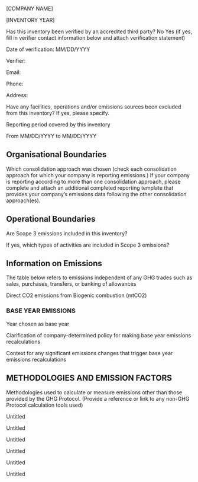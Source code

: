 <!-- Unsupported block type: table_of_contents -->

[COMPANY NAME]

[INVENTORY YEAR]


							

Has this inventory been verified by an accredited third party?
			No
			Yes (if yes, fill in verifier contact information below and attach verification statement)

<!-- Unsupported block type: divider -->

Date		of verification: MM/DD/YYYY

<!-- Unsupported block type: divider -->

Verifier:

<!-- Unsupported block type: divider -->

Email:

<!-- Unsupported block type: divider -->

Phone:

<!-- Unsupported block type: divider -->

Address:

<!-- Unsupported block type: divider -->

Have any facilities, operations and/or emissions sources been excluded from this inventory?  If yes, please specify.

<!-- Unsupported block type: divider -->



<!-- Unsupported block type: divider -->



Reporting period covered by this inventory

<!-- Unsupported block type: divider -->

From	MM/DD/YYYY		to  MM/DD/YYYY

<!-- Unsupported block type: divider -->

## Organisational Boundaries

Which consolidation approach was chosen (check each consolidation approach for which your company is reporting emissions.) If your company is reporting according to more than one consolidation approach, please complete and attach an additional completed reporting template that provides your company’s emissions data following the other consolidation approach(es).

<!-- Unsupported block type: child_database -->

## Operational Boundaries

Are Scope 3 emissions included in this inventory? 

If yes, which types of activities are included in Scope 3 emissions?

## Information on Emissions

The table below refers to emissions independent of any GHG trades such as sales, purchases, transfers, or banking of allowances

<!-- Unsupported block type: child_database -->

Direct CO2 emissions from Biogenic combustion (mtCO­­2)

<!-- Unsupported block type: divider -->

### BASE YEAR EMISSIONS

Year chosen as base year

Clarification of company-determined policy for making base year emissions recalculations

Context for any significant emissions changes that trigger base year emissions recalculations

<!-- Unsupported block type: child_database -->

<!-- Unsupported block type: divider -->

## METHODOLOGIES AND EMISSION FACTORS

Methodologies used to calculate or measure emissions other than those provided by the GHG Protocol. (Provide a reference or link to any non-GHG Protocol calculation tools used)





<!-- Unsupported block type: divider -->



<!-- Unsupported block type: child_page -->





Untitled 

Untitled 

Untitled 

Untitled 

Untitled 

Untitled 

